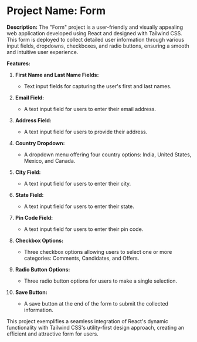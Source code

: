 # Project Name: Form

**Description:**
The "Form" project is a user-friendly and visually appealing web application developed using React and designed with Tailwind CSS. This form is deployed to collect detailed user information through various input fields, dropdowns, checkboxes, and radio buttons, ensuring a smooth and intuitive user experience.

**Features:**

1. **First Name and Last Name Fields:**
   - Text input fields for capturing the user's first and last names.

2. **Email Field:**
   - A text input field for users to enter their email address.

3. **Address Field:**
   - A text input field for users to provide their address.

4. **Country Dropdown:**
   - A dropdown menu offering four country options: India, United States, Mexico, and Canada.

5. **City Field:**
   - A text input field for users to enter their city.

6. **State Field:**
   - A text input field for users to enter their state.

7. **Pin Code Field:**
   - A text input field for users to enter their pin code.

8. **Checkbox Options:**
   - Three checkbox options allowing users to select one or more categories: Comments, Candidates, and Offers.

9. **Radio Button Options:**
   - Three radio button options for users to make a single selection.

10. **Save Button:**
    - A save button at the end of the form to submit the collected information.

This project exemplifies a seamless integration of React's dynamic functionality with Tailwind CSS's utility-first design approach, creating an efficient and attractive form for users.
